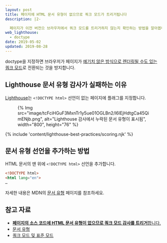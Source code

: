 ```yaml
---
layout: post
title: 페이지에 HTML 문서 유형이 없으므로 쿼크 모드가 트리거됩니다
description: |2-

  페이지가 이전 버전으 브라우저에서 쿼크 모드를 트리거하지 않는지 확인하는 방법을 알아봅니다.
web_lighthouse:
  - doctype
date: 2019-05-02
updated: 2019-08-28
---
```


doctype을 지정하면 브라우저가 페이지가 [예기치 않은 방식으로 렌더링될 수도 있는](https://quirks.spec.whatwg.org/#css) [쿼크 모드](https://developer.mozilla.org/docs/Web/HTML/Quirks_Mode_and_Standards_Mode)로 전환되는 것을 방지합니다.

## Lighthouse 문서 유형 감사가 실패하는 이유

[Lighthouse](https://developer.chrome.com/docs/lighthouse/overview/)는 `<!DOCTYPE html>` 선언이 없는 페이지에 플래그를 지정합니다.

<figure>{% Img src="image/tcFciHGuF3MxnTr1y5ue01OGLBn2/l6IEjHdtgCa45QimENjb.png", alt="Lighthouse 감사에서 누락된 문서 유형이 표시됨", width="800", height="76" %}</figure>

{% include 'content/lighthouse-best-practices/scoring.njk' %}

## 문서 유형 선언을 추가하는 방법

HTML 문서의 맨 위에 `<!DOCTYPE html>` 선언을 추가합니다.

```html
<!DOCTYPE html>
<html lang="en">
…
```

자세한 내용은 MDN의 [문서 유형](https://developer.mozilla.org/docs/Glossary/Doctype) 페이지를 참조하세요.

## 참고 자료

- [**페이지의 소스 코드에 HTML 문서 유형이 없으므로 쿼크 모드 감사를 트리거**합니다.](https://github.com/GoogleChrome/lighthouse/blob/ecd10efc8230f6f772e672cd4b05e8fbc8a3112d/lighthouse-core/audits/dobetterweb/doctype.js)
- [문서 유형](https://developer.mozilla.org/docs/Glossary/Doctype)
- [쿼크 모드 및 표준 모드](https://developer.mozilla.org/docs/Web/HTML/Quirks_Mode_and_Standards_Mode)
